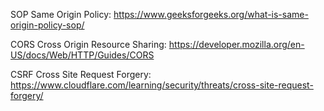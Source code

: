 SOP Same Origin Policy: https://www.geeksforgeeks.org/what-is-same-origin-policy-sop/

CORS Cross Origin Resource Sharing: https://developer.mozilla.org/en-US/docs/Web/HTTP/Guides/CORS

CSRF Cross Site Request Forgery: https://www.cloudflare.com/learning/security/threats/cross-site-request-forgery/
